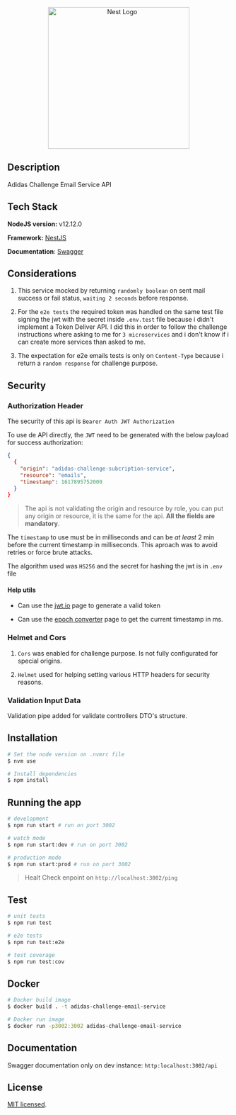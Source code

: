 <p align="center">
  <a href="http://nestjs.com/" target="blank"><img src="https://upload.wikimedia.org/wikipedia/commons/thumb/2/20/Adidas_Logo.svg/1024px-Adidas_Logo.svg.png" width="320" alt="Nest Logo" /></a>
</p>

## Description

Adidas Challenge Email Service API

## Tech Stack

**NodeJS version:** v12.12.0

**Framework:** [NestJS](https://nestjs.com/)

**Documentation**: [Swagger](https://swagger.io/)

## Considerations

1. This service mocked by returning `randomly boolean` on sent mail success or fail status, `waiting 2 seconds` before response.

2. For the `e2e tests` the required token was handled on the same test file signing the jwt with the secret inside `.env.test` file because i didn't implement a Token Deliver API. I did this in order to follow the challenge instructions where asking to me for `3 microservices` and i don't know if i can create more services than asked to me.

3. The expectation for e2e emails tests is only on `Content-Type` because i return a `random response` for challenge purpose.

## Security

### Authorization Header

The security of this api is `Bearer Auth JWT Authorization`

To use de API directly, the `JWT` need to be generated with the below payload for success authorization:

```json
{
  {
    "origin": "adidas-challenge-subcription-service",
    "resource": "emails",
    "timestamp": 1617895752000
  }
}
```

> The api is not validating the origin and resource by role, you can put any origin or resource, it is the same for the api. **All the fields are mandatory**.

The `timestamp` to use must be in milliseconds and can be *at least* 2 min before the current timestamp in milliseconds. This aproach was to avoid retries or force brute attacks.

The algorithm used was `HS256` and the secret for hashing the jwt is in `.env` file

#### Help utils

* Can use the [jwt.io](https://jwt.io/) page to generate a valid token

* Can use the [epoch converter](https://www.epochconverter.com/) page to get the current timestamp in ms.

### Helmet and Cors

1. `Cors` was enabled for challenge purpose. Is not fully configurated for special origins.

2. `Helmet` used for helping setting various HTTP headers for security reasons.

### Validation Input Data

Validation pipe added for validate controllers DTO's structure.

## Installation

```bash
# Set the node version on .nvmrc file
$ nvm use

# Install dependencies
$ npm install
```

## Running the app

```bash
# development
$ npm run start # run on port 3002

# watch mode
$ npm run start:dev # run on port 3002

# production mode
$ npm run start:prod # run on port 3002
```

> Healt Check enpoint on `http://localhost:3002/ping`

## Test

```bash
# unit tests
$ npm run test

# e2e tests
$ npm run test:e2e

# test coverage
$ npm run test:cov
```

## Docker

```bash
# Docker build image
$ docker build . -t adidas-challenge-email-service

# Docker run image
$ docker run -p3002:3002 adidas-challenge-email-service
```

## Documentation

Swagger documentation only on dev instance: `http:localhost:3002/api`

## License

[MIT licensed](LICENSE).
